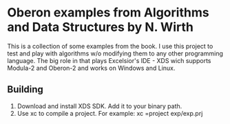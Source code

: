# Oberon examples from Algorithms and Data Structures by N. Wirth

This is a collection of some examples from the book. I use this project to test and play with algorithms w/o modifying them to any other programming language. The big role in that plays Excelsior's IDE - XDS wich supports Modula-2 and Oberon-2 and works on Windows and Linux. 

## Building

1. Download and install XDS SDK. Add it to your binary path.
2. Use xc to compile a project. For example: xc =project exp/exp.prj

